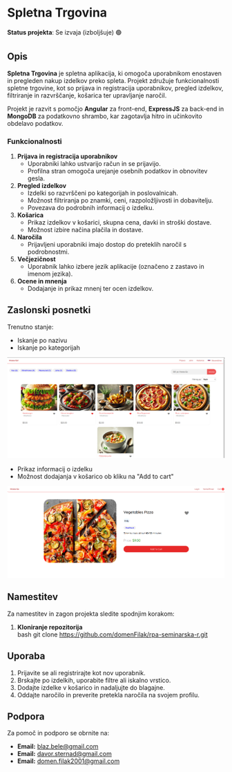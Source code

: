 # Spletna Trgovina

**Status projekta**: Se izvaja (izboljšuje) 🟢


## Opis
**Spletna Trgovina** je spletna aplikacija, ki omogoča uporabnikom enostaven in pregleden nakup izdelkov preko spleta. Projekt združuje funkcionalnosti spletne trgovine, kot so prijava in registracija uporabnikov, pregled izdelkov, filtriranje in razvrščanje, košarica ter upravljanje naročil. 

Projekt je razvit s pomočjo **Angular** za front-end, **ExpressJS** za back-end in **MongoDB** za podatkovno shrambo, kar zagotavlja hitro in učinkovito obdelavo podatkov.

### Funkcionalnosti
1. **Prijava in registracija uporabnikov**
   - Uporabniki lahko ustvarijo račun in se prijavijo.
   - Profilna stran omogoča urejanje osebnih podatkov in obnovitev gesla.
2. **Pregled izdelkov**
   - Izdelki so razvrščeni po kategorijah in poslovalnicah.
   - Možnost filtriranja po znamki, ceni, razpoložljivosti in dobavitelju.
   - Povezava do podrobnih informacij o izdelku.
3. **Košarica**
   - Prikaz izdelkov v košarici, skupna cena, davki in stroški dostave.
   - Možnost izbire načina plačila in dostave.
4. **Naročila**
   - Prijavljeni uporabniki imajo dostop do preteklih naročil s podrobnostmi.
5. **Večjezičnost**
   - Uporabnik lahko izbere jezik aplikacije (označeno z zastavo in imenom jezika).
6. **Ocene in mnenja**
   - Dodajanje in prikaz mnenj ter ocen izdelkov.

## Zaslonski posnetki
Trenutno stanje:

- Iskanje po nazivu
- Iskanje po kategorijah

<img src="trenutno.png" alt="Zaslonski posnetek aplikacije" width="600">

- Prikaz informacij o izdelku
- Možnost dodajanja v košarico ob kliku na "Add to cart"

<img src="info.png" alt="Zaslonski posnetek aplikacije info hrane" width="600">

## Namestitev
Za namestitev in zagon projekta sledite spodnjim korakom:

1. **Kloniranje repozitorija**  
   bash git clone https://github.com/domenFilak/rpa-seminarska-r.git

## Uporaba
1. Prijavite se ali registrirajte kot nov uporabnik.
2. Brskajte po izdelkih, uporabite filtre ali iskalno vrstico.
3. Dodajte izdelke v košarico in nadaljujte do blagajne.
4. Oddajte naročilo in preverite pretekla naročila na svojem profilu.

## Podpora
Za pomoč in podporo se obrnite na:
- **Email:** blaz.bele@gmail.com
- **Email:** davor.sternad@gmail.com
- **Email:** domen.filak2001@gmail.com

